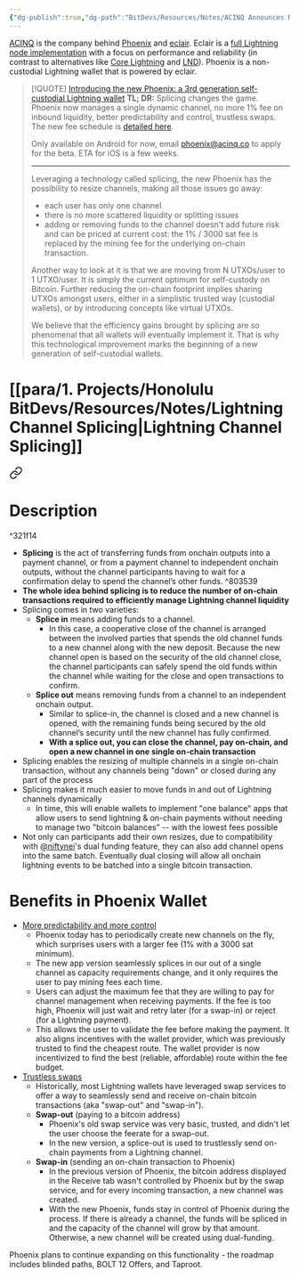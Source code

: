 ```yaml
---
{"dg-publish":true,"dg-path":"BitDevs/Resources/Notes/ACINQ Announces New Version of Phoenix Lightning Wallet That Includes Splicing.md","permalink":"/bit-devs/resources/notes/acinq-announces-new-version-of-phoenix-lightning-wallet-that-includes-splicing/","title":"ACINQ Announces New Version of Phoenix Lightning Wallet That Includes Splicing","tags":["lightning, scaling, splicing, phoenix"],"noteIcon":"3","created":"2023-07-29T16:46:43.746-10:00","updated":"2023-07-29T18:23:10.185-10:00"}
---
```




[ACINQ](https://acinq.co/about) is the company behind [Phoenix](https://phoenix.acinq.co/) and [eclair](https://github.com/ACINQ/eclair). Eclair is a [full Lightning node implementation](https://acinq.co/blog/eclair-architecture) with a focus on performance and reliability (in contrast to alternatives like [Core Lightning](https://corelightning.org/) and [LND](https://docs.lightning.engineering/lightning-network-tools/lnd)). Phoenix is a non-custodial Lightning wallet that is powered by eclair.

> [!QUOTE] [Introducing the new Phoenix: a 3rd generation self-custodial Lightning wallet](https://acinq.co/blog/phoenix-splicing-update)
> **TL; DR:** Splicing changes the game. Phoenix now manages a single dynamic channel, no more 1% fee on inbound liquidity, better predictability and control, trustless swaps. The new fee schedule is [detailed here](https://acinq.co/blog/phoenix-splicing-update#fee-comparison).
> 
> Only available on Android for now, email phoenix@acinq.co to apply for the beta. ETA for iOS is a few weeks.
> 
> ---
> 
> Leveraging a technology called splicing, the new Phoenix has the possibility to resize channels, making all those issues go away:
> - each user has only one channel
> - there is no more scattered liquidity or splitting issues
> - adding or removing funds to the channel doesn't add future risk and can be priced at current cost: the 1% / 3000 sat fee is replaced by the mining fee for the underlying on-chain transaction.
> 
> Another way to look at it is that we are moving from N UTXOs/user to 1 UTXO/user. It is simply the current optimum for self-custody on Bitcoin. Further reducing the on-chain footprint implies sharing UTXOs amongst users, either in a simplistic trusted way (custodial wallets), or by introducing concepts like virtual UTXOs.
> 
> We believe that the efficiency gains brought by splicing are so phenomenal that all wallets will eventually implement it. That is why this technological improvement marks the beginning of a new generation of self-custodial wallets.

# [[para/1. Projects/Honolulu BitDevs/Resources/Notes/Lightning Channel Splicing\|Lightning Channel Splicing]]

<div class="transclusion internal-embed is-loaded"><a class="markdown-embed-link" href="/bit-devs/resources/notes/lightning-channel-splicing/#description" aria-label="Open link"><svg xmlns="http://www.w3.org/2000/svg" width="24" height="24" viewBox="0 0 24 24" fill="none" stroke="currentColor" stroke-width="2" stroke-linecap="round" stroke-linejoin="round" class="svg-icon lucide-link"><path d="M10 13a5 5 0 0 0 7.54.54l3-3a5 5 0 0 0-7.07-7.07l-1.72 1.71"></path><path d="M14 11a5 5 0 0 0-7.54-.54l-3 3a5 5 0 0 0 7.07 7.07l1.71-1.71"></path></svg></a><div class="markdown-embed">



# Description
^321f14

- **Splicing** is the act of transferring funds from onchain outputs into a payment channel, or from a payment channel to independent onchain outputs, without the channel participants having to wait for a confirmation delay to spend the channel’s other funds. ^803539
- **The whole idea behind splicing is to reduce the number of on-chain transactions required to efficiently manage Lightning channel liquidity**
- Splicing comes in two varieties:
	- **Splice in** means adding funds to a channel. 
		- In this case, a cooperative close of the channel is arranged between the involved parties that spends the old channel funds to a new channel along with the new deposit. Because the new channel open is based on the security of the old channel close, the channel participants can safely spend the old funds within the channel while waiting for the close and open transactions to confirm.
	- **Splice out** means removing funds from a channel to an independent onchain output. 
		- Similar to splice-in, the channel is closed and a new channel is opened, with the remaining funds being secured by the old channel’s security until the new channel has fully confirmed.
		- **With a splice out, you can close the channel, pay on-chain, and open a new channel in one single on-chain transaction**
- Splicing enables the resizing of multiple channels in a single on-chain transaction, without any channels being "down" or closed during any part of the process
- Splicing makes it much easier to move funds in and out of Lightning channels dynamically
	- In time, this will enable wallets to implement "one balance" apps that allow users to send lightning & on-chain payments without needing to manage two "bitcoin balances" -- with the lowest fees possible
- Not only can participants add their own resizes, due to compatibility with [@niftynei](https://github.com/niftynei)'s dual funding feature, they can also add channel opens into the same batch. Eventually dual closing will allow all onchain lightning events to be batched into a single bitcoin transaction.



</div></div>


# Benefits in Phoenix Wallet
- [More predictability and more control](https://acinq.co/blog/phoenix-splicing-update#more-predictability-and-more-control)
	- Phoenix today has to periodically create new channels on the fly, which surprises users with a larger fee (1% with a 3000 sat minimum).
	- The new app version seamlessly splices in our out of a single channel as capacity requirements change, and it only requires the user to pay mining fees each time.
	- Users can adjust the maximum fee that they are willing to pay for channel management when receiving payments. If the fee is too high, Phoenix will just wait and retry later (for a swap-in) or reject (for a Lightning payment).
	- This allows the user to validate the fee before making the payment. It also aligns incentives with the wallet provider, which was previously trusted to find the cheapest route. The wallet provider is now incentivized to find the best (reliable, affordable) route within the fee budget.
- [Trustless swaps](https://acinq.co/blog/phoenix-splicing-update#trustless-swaps)
	- Historically, most Lightning wallets have leveraged swap services to offer a way to seamlessly send and receive on-chain bitcoin transactions (aka "swap-out" and "swap-in").
	- **Swap-out** (paying to a bitcoin address)
		- Phoenix's old swap service was very basic, trusted, and didn't let the user choose the feerate for a swap-out.
		- In the new version, a splice-out is used to trustlessly send on-chain payments from a Lightning channel.
	- **Swap-in** (sending an on-chain transaction to Phoenix)
		- In the previous version of Phoenix, the bitcoin address displayed in the Receive tab wasn't controlled by Phoenix but by the swap service, and for every incoming transaction, a new channel was created.
		- With the new Phoenix, funds stay in control of Phoenix during the process. If there is already a channel, the funds will be spliced in and the capacity of the channel will grow by that amount. Otherwise, a new channel will be created using dual-funding.

Phoenix plans to continue expanding on this functionality - the roadmap includes blinded paths, BOLT 12 Offers, and Taproot.